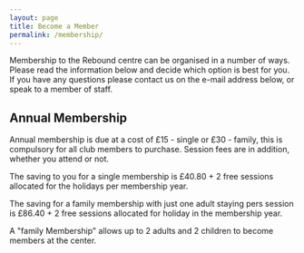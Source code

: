 ```yaml
---
layout: page
title: Become a Member
permalink: /membership/
---
```


Membership to the Rebound centre can be organised in a number of ways.  Please read the information below and decide which option is best for you.  If you have any questions please contact us on the e-mail address below, or speak to a member of staff.

## Annual Membership

Annual membership is due at a cost of £15 - single or £30 - family, this is compulsory for all club members to purchase.  Session fees are in addition, whether you attend or not.

The saving to you for a single membership is £40.80 + 2 free sessions allocated for the holidays per membership year.

The saving for a family membership with just one adult staying pers session is £86.40 + 2 free sessions allocated for holiday in the membership year.

A "family Membership" allows up to 2 adults and 2 children to become members at the center.